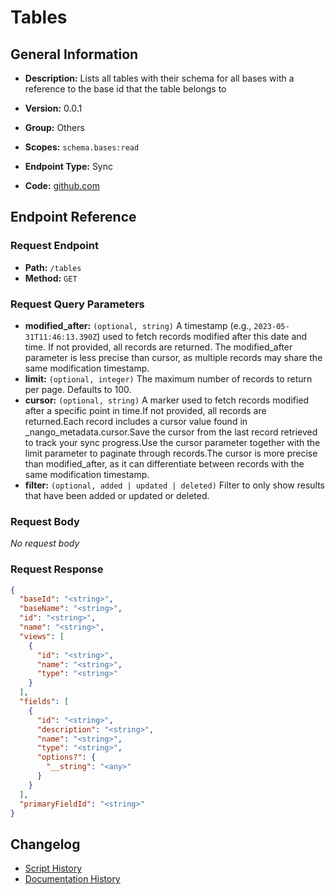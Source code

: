 # Tables

## General Information

- **Description:** Lists all tables with their schema for all bases with a reference to the base id that
the table belongs to

- **Version:** 0.0.1
- **Group:** Others
- **Scopes:** `schema.bases:read`
- **Endpoint Type:** Sync
- **Code:** [github.com](https://github.com/NangoHQ/integration-templates/tree/main/integrations/airtable/syncs/tables.ts)


## Endpoint Reference

### Request Endpoint

- **Path:** `/tables`
- **Method:** `GET`

### Request Query Parameters

- **modified_after:** `(optional, string)` A timestamp (e.g., `2023-05-31T11:46:13.390Z`) used to fetch records modified after this date and time. If not provided, all records are returned. The modified_after parameter is less precise than cursor, as multiple records may share the same modification timestamp.
- **limit:** `(optional, integer)` The maximum number of records to return per page. Defaults to 100.
- **cursor:** `(optional, string)` A marker used to fetch records modified after a specific point in time.If not provided, all records are returned.Each record includes a cursor value found in _nango_metadata.cursor.Save the cursor from the last record retrieved to track your sync progress.Use the cursor parameter together with the limit parameter to paginate through records.The cursor is more precise than modified_after, as it can differentiate between records with the same modification timestamp.
- **filter:** `(optional, added | updated | deleted)` Filter to only show results that have been added or updated or deleted.

### Request Body

_No request body_

### Request Response

```json
{
  "baseId": "<string>",
  "baseName": "<string>",
  "id": "<string>",
  "name": "<string>",
  "views": [
    {
      "id": "<string>",
      "name": "<string>",
      "type": "<string>"
    }
  ],
  "fields": [
    {
      "id": "<string>",
      "description": "<string>",
      "name": "<string>",
      "type": "<string>",
      "options?": {
        "__string": "<any>"
      }
    }
  ],
  "primaryFieldId": "<string>"
}
```

## Changelog

- [Script History](https://github.com/NangoHQ/integration-templates/commits/main/integrations/airtable/syncs/tables.ts)
- [Documentation History](https://github.com/NangoHQ/integration-templates/commits/main/integrations/airtable/syncs/tables.md)

<!-- END  GENERATED CONTENT -->

